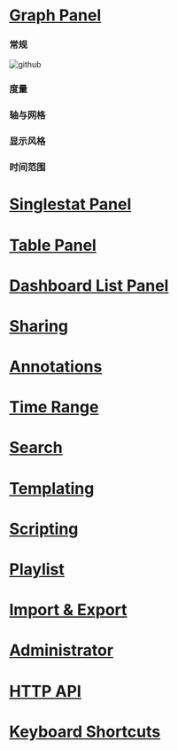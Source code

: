 # [Graph Panel](http://docs.grafana.org/reference/graph/)

### 常规
![github](http://docs.grafana.org/img/v2/graph_general.png)

### 度量

### 轴与网格

### 显示风格

### 时间范围

# [Singlestat Panel]()
# [Table Panel]()
# [Dashboard List Panel]()
# [Sharing]()
# [Annotations]()
# [Time Range]()
# [Search]()
# [Templating]()
# [Scripting]()
# [Playlist]()
# [Import & Export]()
# [Administrator]()
# [HTTP API]()
# [Keyboard Shortcuts]()
